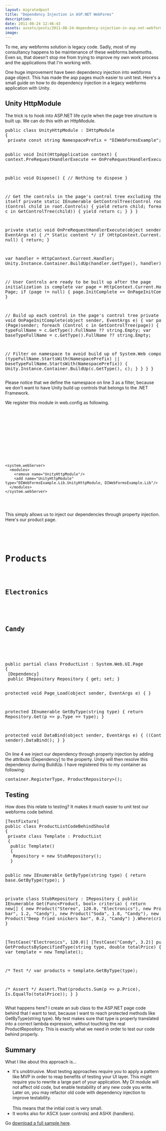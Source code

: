 ```yaml
---
layout: migratedpost
title: "Dependency Injection in ASP.NET WebForms"
description:
date: 2011-08-24 12:46:43
assets: assets/posts/2011-08-24-dependency-injection-in-asp.net-webforms
image: 
---
```


<p>To me, any webforms solution is legacy code. Sadly, most of my consultancy happens to be maintenance of these webforms behemoths. Even so, that doesn't stop me from trying to improve my own work process and the applications that I'm working with.</p>
<p>One huge improvement have been dependency injection into webforms page object. This has made the asp pages much easier to unit test. Here's a small guide on how to do dependency injection in a legacy webforms application with Unity.</p>
<h2>Unity HttpModule</h2>
<p>The trick is to hook into ASP.NET life cycle when the page tree structure is built up. We can do this with an HttpModule.</p>
<pre class="brush:csharp">public class UnityHttpModule : IHttpModule
{
 private const string NamespacePrefix = "DIWebFormsExample";
 
 public void Init(HttpApplication context)
 {
  context.PreRequestHandlerExecute += OnPreRequestHandlerExecute;
 }

 public void Dispose()
 {
  // Nothing to dispose
 }

 // Get the controls in the page's control tree excluding the page itself
 private static IEnumerable GetControlTree(Control root)
 {
  foreach (Control child in root.Controls)
  {
   yield return child;
   foreach (Control c in GetControlTree(child))
   {
    yield return c;
   }
  }
 }

 private static void OnPreRequestHandlerExecute(object sender, EventArgs e)
 {
  /* Static content */
  if (HttpContext.Current.Handler == null)
  {
   return;
  }

  var handler = HttpContext.Current.Handler;
  Unity.Instance.Container.BuildUp(handler.GetType(), handler);

  // User Controls are ready to be built up after the page initialization is complete
  var page = HttpContext.Current.Handler as Page;
  if (page != null)
  {
   page.InitComplete += OnPageInitComplete;
  }
 }

 // Build up each control in the page's control tree
 private static void OnPageInitComplete(object sender, EventArgs e)
 {
  var page = (Page)sender;
  foreach (Control c in GetControlTree(page))
  {
   var typeFullName = c.GetType().FullName ?? string.Empty;
   var baseTypeFullName = c.GetType().FullName ?? string.Empty;

   // Filter on namespace to avoid build up of System.Web components
   if (typeFullName.StartsWith(NamespacePrefix) || 
    baseTypeFullName.StartsWith(NamespacePrefix))
   {
    Unity.Instance.Container.BuildUp(c.GetType(), c);
   }
  }
 }
}</pre>
<p>Please notice that we define the namespace on line 3 as a filter, because we don't want to have Unity build up controls that belongs to the .NET Framework.</p>
<p>We register this module in web.config as following.</p>
<pre class="brush:xml"><configuration>
 <!-- IIS 6.0 and below -->
    <system.web>
      <httpModules>
        <add name="UnityHttpModule" type="DIWebFormsExample.Lib.UnityHttpModule, DIWebFormsExample.Lib"/>
      </httpModules>
    </system.web>

 <!-- IIS 7.0 and above -->
    <system.webServer>
      <modules>
        <remove name="UnityHttpModule"/>
        <add name="UnityHttpModule" type="DIWebFormsExample.Lib.UnityHttpModule, DIWebFormsExample.Lib"/>
      </modules>
    </system.webServer>
</configuration></pre>
<p>This simply allows us to inject our dependencies through property injection. Here's our product page.</p>
<pre class="brush:xml"><form id="form1" runat="server">
<div>
    <h1>Products</h1>
    <h2>Electronics</h2>
    <asp:DataGrid 
        runat="server" 
        DataSource='<%# GetByType("Electronics") %>' 
        AutoGenerateColumns="true" OnLoad="DataBind" />
    <h2>Candy</h2>
    <asp:DataGrid 
        runat="server" 
        DataSource='<%# GetByType("Candy") %>' 
        AutoGenerateColumns="true" OnLoad="DataBind" />
</div>
</form></pre>
<pre class="brush:csharp">public partial class ProductList : System.Web.UI.Page
{
 [Dependency]
 public IRepository<Product> Repository { get; set; }

 protected void Page_Load(object sender, EventArgs e)
 {
 }

 protected IEnumerable<Product> GetByType(string type)
 {
  return Repository.Get(p => p.Type == type);
 }

 protected void DataBind(object sender, EventArgs e)
 {
  ((Control) sender).DataBind();
 }
}</pre>
<p>On line 4 we inject our dependency through property injection by adding the attribute [Dependency] to the property. Unity will then resolve this dependency during BuildUp. I have registered this to my container as following:</p>
<pre class="brush:csharp;gutter:false">container.RegisterType<IRepository<Product>, ProductRepository>();</pre>
<h2>Testing</h2>
<p>How does this relate to testing? It makes it much easier to unit test our webforms code behind.</p>
<pre class="brush:csharp">[TestFixture]
public class ProductListCodeBehindShould
{
 private class Template : ProductList
 {
  public Template()
  {
   Repository = new StubRepository();
  }

  public new IEnumerable<Product> GetByType(string type)
  {
   return base.GetByType(type);
  }

  private class StubRepository : IRepository<Product>
  {
   public IEnumerable<Product> Get(Func<Product, bool> criteria)
   {
    return new[]
    {
     new Product("Stereo", 120.0, "Electronics"),
     new Product("Candy bar", 1.2, "Candy"),
     new Product("Soda", 1.8, "Candy"),
     new Product("Deep fried snickers bar", 0.2, "Candy")
    }.Where(criteria);
   }
  }
 }

 [TestCase("Electronics", 120.0)]
 [TestCase("Candy", 3.2)]
 public void GetProductsBySpecifiedType(string type, double totalPrice)
 {
  /* Setup */
  var template = new Template();

  /* Test */
  var products = template.GetByType(type);

  /* Assert */
  Assert.That(products.Sum(p => p.Price), Is.EqualTo(totalPrice));
 }
}</pre>
<p>What happens here? I create an sub class to the ASP.NET page code behind that I want to test, because I want to reach protected methods like GetByType(string type). My test makes sure that type is properly translated into a correct lambda expression, without touching the real ProductRepository. This is exactly what we need in order to test our code behind properly.</p>
<h2>Summary</h2>
<p>What I like about this approach is...</p>
<ul>
<li>It's unobtrusive. Most testing approaches require you to apply a pattern like MVP in order to reap benefits of testing your UI layer. This might require you to rewrite a large part of your application. My DI module will not affect old code, but enable testability of any new code you write. Later on, you may refactor old code with dependency injection to improve testability.<br /><br />This means that the initial cost is very small.</li>
<li>It works also for ASCX (user controls) and ASHX (handlers). </li>
</ul>
<p>Go <a href="http://litemedia.info/media/Default/BlogPost/blog/DIWebFormsExample.zip">download a full sample here</a>.</p>
